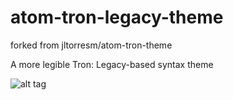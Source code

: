 atom-tron-legacy-theme
=======
forked from jltorresm/atom-tron-theme

A more legible Tron: Legacy-based syntax theme

![alt tag](https://raw.github.com/spacerockzero/atom-tron-legacy-theme/master/screenShot.png)
